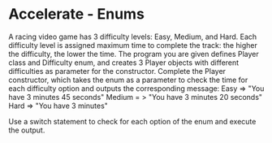 # Accelerate - Enums
A racing video game has 3 difficulty levels: Easy, Medium, and Hard.
Each difficulty level is assigned maximum time to complete the track: the higher the difficulty, the lower the time.
The program you are given defines Player class and Difficulty enum, and creates 3 Player objects with different difficulties as parameter for the constructor.
Complete the Player constructor, which takes the enum as a parameter to check the time for each difficulty option and outputs the corresponding message:
Easy => "You have 3 minutes 45 seconds"
Medium = > "You have 3 minutes 20 seconds"
Hard => "You have 3 minutes"

Use a switch statement to check for each option of the enum and execute the output.
